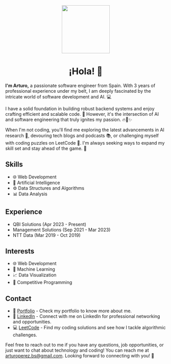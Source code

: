 <div align="center">
  <img height="150" src="https://camo.githubusercontent.com/62da68eb62b1e5f175f7d1f0191dd89a653d7908feb22d37d4a0ab07365d6791/68747470733a2f2f6d656469612e67697068792e636f6d2f6d656469612f4d3967624264396e6244724f5475314d71782f67697068792e676966"  />
</div>

<h1 align="center">¡Hola! 👋 </h1>
<p align="left"><b>I'm Arturo,</b> a passionate software engineer from Spain. With 3 years of professional experience under my belt, I am deeply fascinated by the intricate world of software development and AI. 💻 </p>

I have a solid foundation in building robust backend systems and enjoy crafting efficient and scalable code. 💪 However, it's the intersection of AI and software engineering that truly ignites my passion. 🔥🤖✨

When I'm not coding, you'll find me exploring the latest advancements in AI research 🔬, devouring tech blogs and podcasts 📚, or challenging myself with coding puzzles on LeetCode 🧠. I'm always seeking ways to expand my skill set and stay ahead of the game. 🚀

## Skills
- 🌐 Web Development
- 🤖 Artificial Intelligence
- ⚙️ Data Structures and Algorithms
- 📊 Data Analysis

## Experience
- QBI Solutions (Apr 2023 - Present)
- Management Solutions (Sep 2021 - Mar 2023)
- NTT Data (Mar 2019 - Oct 2019)

## Interests
- 🌐 Web Development
- 🤖 Machine Learning
- 📈 Data Visualization
- 🧠 Competitive Programming


## Contact
- 📁 [Portfolio](https://www.arturops.com/) - Check my portfolio to know more about me.
- 💼 [LinkedIn](https://www.linkedin.com/in/arturoperezsanchez)  - Connect with me on LinkedIn for professional networking and opportunities. 
- 💻 [LeetCode](https://www.leetcode.com/ArturoPerez)  - Find my coding solutions and see how I tackle algorithmic challenges.

Feel free to reach out to me if you have any questions, job opportunities, or just want to chat about technology and coding! You can reach me at [arturoperez.bs@gmail.com](mailto:arturoperez.bs@gmail.com). Looking forward to connecting with you! 📩
